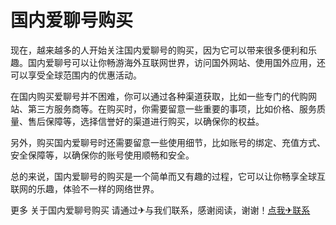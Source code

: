# 国内爱聊号购买

现在，越来越多的人开始关注国内爱聊号的购买，因为它可以带来很多便利和乐趣。国内爱聊号可以让你畅游海外互联网世界，访问国外网站、使用国外应用，还可以享受全球范围内的优惠活动。

在国内购买爱聊号并不困难，你可以通过各种渠道获取，比如一些专门的代购网站、第三方服务商等。在购买时，你需要留意一些重要的事项，比如价格、服务质量、售后保障等，选择信誉好的渠道进行购买，以确保你的权益。

另外，购买国内爱聊号时还需要留意一些使用细节，比如账号的绑定、充值方式、安全保障等，以确保你的账号使用顺畅和安全。

总的来说，国内爱聊号的购买是一个简单而又有趣的过程，它可以让你畅享全球互联网的乐趣，体验不一样的网络世界。

更多 关于国内爱聊号购买 请通过✈与我们联系，感谢阅读，谢谢！[点我✈联系](https://w.k02.cc)